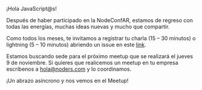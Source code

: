 ¡Hola JavaScript@s! 

Después de haber participado en la NodeConfAR, estamos de regreso con todas las energías, muchas ideas nuevas y mucho que compartir.

Como todos los meses, te invitamos a registrar tu charla (15 – 30 minutos) o lightning (5 – 10 minutos) abriendo un issue en este [link](https://github.com/Noders/Meetups/issues).

Estamos buscando sede para el próximo meetup que se realizará el jueves 9 de noviembre. Si quieres que realicemos un meetup en tu empresa escríbenos a hola@noders.com y lo coordinamos.

¡Un abrazo asíncrono y nos vemos en el Meetup!
